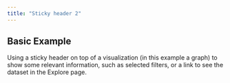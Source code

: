 ```yaml
---
title: "Sticky header 2"
---
```



## Basic Example

Using a sticky header on top of a visualization (in this example a graph) to show some relevant information, such as selected filters, or a link to see the dataset in the Explore page.



